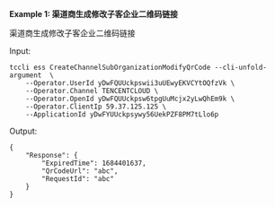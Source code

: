 **Example 1: 渠道商生成修改子客企业二维码链接**

渠道商生成修改子客企业二维码链接

Input: 

```
tccli ess CreateChannelSubOrganizationModifyQrCode --cli-unfold-argument  \
    --Operator.UserId yDwFQUUckpswii3uUEwyEKVCYtOQfzVk \
    --Operator.Channel TENCENTCLOUD \
    --Operator.OpenId yDwFQUUckpsw6tpgUuMcjx2yLwQhEm9k \
    --Operator.ClientIp 59.37.125.125 \
    --ApplicationId yDwFYUUckpsywy56UekPZF8PM7tLlo6p
```

Output: 
```
{
    "Response": {
        "ExpiredTime": 1684401637,
        "QrCodeUrl": "abc",
        "RequestId": "abc"
    }
}
```

